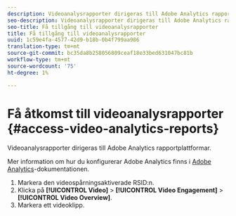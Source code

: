 ```yaml
---
description: Videoanalysrapporter dirigeras till Adobe Analytics rapportplattformar.
seo-description: Videoanalysrapporter dirigeras till Adobe Analytics rapportplattformar.
seo-title: Få tillgång till videoanalysrapporter
title: Få tillgång till videoanalysrapporter
uuid: 1c59e4fa-4577-42d9-b18b-0b4f799aa986
translation-type: tm+mt
source-git-commit: bc35da8b258056809ceaf18e33bed631047bc81b
workflow-type: tm+mt
source-wordcount: '75'
ht-degree: 1%

---
```



# Få åtkomst till videoanalysrapporter {#access-video-analytics-reports}

Videoanalysrapporter dirigeras till Adobe Analytics rapportplattformar.

Mer information om hur du konfigurerar Adobe Analytics finns i [Adobe Analytics](https://microsite.omniture.com/t2/help/en_US/reference/)-dokumentationen.
1. Markera den videospårningsaktiverade RSID:n.
1. Klicka på **[!UICONTROL Video]** > **[!UICONTROL Video Engagement]** > **[!UICONTROL Video Overview]**.
1. Markera ett videoklipp.
